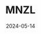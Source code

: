 ---  
layout: startup_page  
title: "MNZL"  
id: "mnzl.co"  
permalink: "/mnzlmnzl.co05142024/"  
website: "https://mnzl.co/"  
funding_round: "Seed"  
funding_amount: "$3.5M"  
investors: "P1 Ventures, Localglobe, Ingressive Capital, 500 Global, Flat6Labs, First Circle Capital, Enza Capital, Beenok, other angel investors"  
about: "MNZL is an Egyptian fintech startup that allows users to leverage their assets, such as homes and cars, as collateral for loans. It uses a digital wallet concept to facilitate asset-backed lending, providing Egyptians with access to credit and financial empowerment. This innovative approach aims to revolutionize credit access in Egypt."  
markets: "Fintech, Digital Lending, Asset-Backed Financing"  
hq: "Cairo, Egypt"  
founded_year: "2023"  
linkedin: "https://www.linkedin.com/company/mnzl/"  
twitter: ""  
instagram: ""  
facebook: "https://www.facebook.com/mymnzl"  
crunchbase: "https://www.crunchbase.com/organization/mnzl"  
pitchbook: "https://pitchbook.com/profiles/company/520573-78"  

date_display: "14-May-2024"  
date: "2024-05-14"

# SEO Optimization  
meta_title: "MNZL - Seed Funding ($3.5M)"  
meta_description: "MNZL, MNZL is an Egyptian fintech startup that allows users to leverage their assets, such as homes and cars, as collateral for loans. It uses a digital wal..."  
meta_keywords: "MNZL, Fintech, Digital Lending, Asset-Backed Financing, Seed funding"  
canonical_url: "https://startup.projectstartups.com/mnzlmnzl.co05142024/"  
---